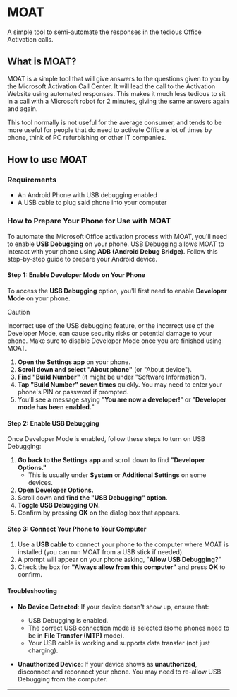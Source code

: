 # MOAT
A simple tool to semi-automate the responses in the tedious Office Activation calls.

## What is MOAT?
MOAT is a simple tool that will give answers to the questions given to you by the Microsoft Activation Call Center. It will lead the call to the Activation Website using automated responses. This makes it much less tedious to sit in a call with a Microsoft robot for 2 minutes, giving the same answers again and again.

This tool normally is not useful for the average consumer, and tends to be more useful for people that do need to activate Office a lot of times by phone, think of PC refurbishing or other IT companies.

## How to use MOAT

### Requirements
- An Android Phone with USB debugging enabled
- A USB cable to plug said phone into your computer

### How to Prepare Your Phone for Use with MOAT

To automate the Microsoft Office activation process with MOAT, you'll need to enable **USB Debugging** on your phone. USB Debugging allows MOAT to interact with your phone using **ADB (Android Debug Bridge)**. Follow this step-by-step guide to prepare your Android device.

#### Step 1: Enable Developer Mode on Your Phone
To access the **USB Debugging** option, you'll first need to enable **Developer Mode** on your phone.

> [!CAUTION]
> Incorrect use of the USB debugging feature, or the incorrect use of the Developer Mode, can cause security risks or potential damage to your phone. Make sure to disable Developer Mode once you are finished using MOAT.

1. **Open the Settings app** on your phone.
2. **Scroll down and select "About phone"** (or "About device").
3. **Find "Build Number"** (it might be under "Software Information").
4. **Tap "Build Number" seven times** quickly. You may need to enter your phone's PIN or password if prompted.
5. You’ll see a message saying "**You are now a developer!**" or "**Developer mode has been enabled.**"

#### Step 2: Enable USB Debugging
Once Developer Mode is enabled, follow these steps to turn on USB Debugging:

1. **Go back to the Settings app** and scroll down to find **"Developer Options."**
   - This is usually under **System** or **Additional Settings** on some devices.
2. **Open Developer Options.**
3. Scroll down and **find the "USB Debugging" option**.
4. **Toggle USB Debugging ON.**
5. Confirm by pressing **OK** on the dialog box that appears.

#### Step 3: Connect Your Phone to Your Computer
1. Use a **USB cable** to connect your phone to the computer where MOAT is installed (you can run MOAT from a USB stick if needed).
2. A prompt will appear on your phone asking, "**Allow USB Debugging?**"
3. Check the box for **"Always allow from this computer"** and press **OK** to confirm.


#### Troubleshooting
- **No Device Detected**: If your device doesn't show up, ensure that:
  - USB Debugging is enabled.
  - The correct USB connection mode is selected (some phones need to be in **File Transfer (MTP)** mode).
  - Your USB cable is working and supports data transfer (not just charging).

- **Unauthorized Device**: If your device shows as **unauthorized**, disconnect and reconnect your phone. You may need to re-allow USB Debugging from the computer.

---

